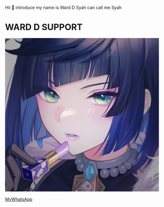 Hii 👋
introduce my name is Ward D Syah can call me Syah

 # WARD D SUPPORT 

![](./864b104c91fc6a9d8a3a8548ff97def8.jpg)



[MyWhatsApp](https://wa.me/6283117436733)</b>
